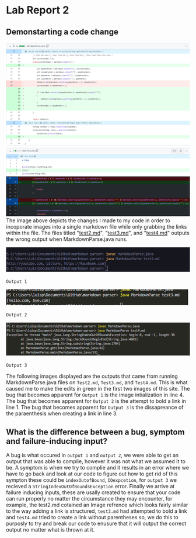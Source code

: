 # Lab Report 2
## Demonstarting a code change
![Image](codeChange.PNG)
![Image](codeChange2.PNG)
The image above depicts the changes I made to my code in order to incoporate images into a single markdown file while only grabbing the links within the file. The files titled "[test2.md](https://github.com/ldpina/markdown-parser/blob/main/test2.md)", "[test3.md](https://github.com/ldpina/markdown-parser/blob/main/test3.md)", and "[test4.md](https://github.com/ldpina/markdown-parser/blob/main/test4.md)" outputs the wrong output when MarkdownParse.java runs.

![Image](buggy.PNG) 

`Output 1`

![Image](test3Output.PNG)

`Output 2`

![Image](test4ouput.PNG)

`Output 3`

The following images displayed are the outputs that came from running MarkdownParse.java files on `Test2.md`, `Test3.md`, and `Test4.md`. This is what caused me to make the edits in green in the first two images of this site. The bug that becomes apparent for `Output 1` is the image intialization in line 4. The bug that becomes apparent for `Output 2` is the attempt to bold a link in line 1. The bug that becomes apparent for `Output 3` is the dissapreance of the paraenthesis when creating a link in line 3.



## What is the difference between a bug, symptom and failure-inducing input?
A bug is what occured in `output 1` and `output 2`, we were able to get an output that was able to complie, however it was not what we assumed it to be. A symptom is when we try to complie and it results in an error where we have to go back and look at our code to figure out how to get rid of this sympton these could be `indexOutofBound`, `IOexpcetion`, for `output 3` we recieved a `StringIndexOutOfBoundsException` error. Finally we arrive at failure inducing inputs, these are usally created to ensure that your code can run properly no matter the circumstance they may encounter, for example, the test2.md cotained an Image refrence which looks fairly similar to the way adding a link is structured,  `test3.md` had attempted to bold a link and `test4.md` tried to create a link without parentheses so, we do this to purposly to try and break our code to enusure that it will output the correct output no matter what is thrown at it.
    